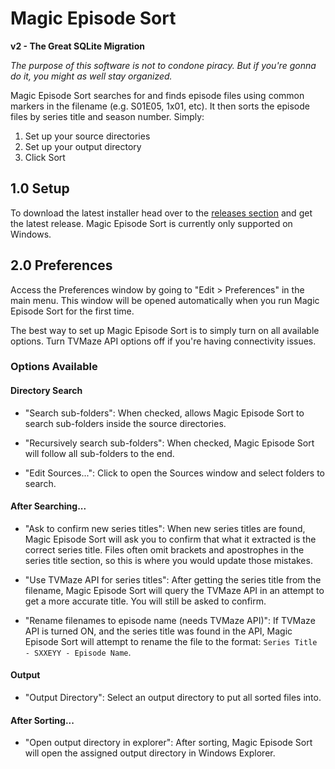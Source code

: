 # Magic Episode Sort

**v2 - The Great SQLite Migration**

*The purpose of this software is not to condone piracy. But if you're gonna do it, you might as well stay organized.*

Magic Episode Sort searches for and finds episode files using common markers in the filename (e.g. S01E05, 1x01, etc). It then sorts the episode files by series title and season number. 
Simply:

1. Set up your source directories
2. Set up your output directory
3. Click Sort

## 1.0 Setup

To download the latest installer head over to the [releases section](https://github.com/criticalsession/Magic-Episode-Sort-v2/releases) and get the latest release. Magic Episode Sort is currently only supported on Windows.

## 2.0 Preferences

Access the Preferences window by going to "Edit > Preferences" in the main menu. This window will be opened automatically when you run Magic Episode Sort 
for the first time.

The best way to set up Magic Episode Sort is to simply turn on all available options. Turn TVMaze API options off if you're having connectivity issues.

### Options Available

#### Directory Search

- "Search sub-folders": When checked, allows Magic Episode Sort to search sub-folders inside the source directories.

- "Recursively search sub-folders": When checked, Magic Episode Sort will follow all sub-folders to the end.

- "Edit Sources...": Click to open the Sources window and select folders to search.

#### After Searching...

- "Ask to confirm new series titles": When new series titles are found, Magic Episode Sort will ask you to confirm that what it extracted is the correct series title.
Files often omit brackets and apostrophes in the series title section, so this is where you would update those mistakes.

- "Use TVMaze API for series titles": After getting the series title from the filename, Magic Episode Sort will query the TVMaze API in an attempt to 
get a more accurate title. You will still be asked to confirm.

- "Rename filenames to episode name (needs TVMaze API)": If TVMaze API is turned ON, and the series title was found in the API, Magic Episode Sort will attempt
to rename the file to the format: `Series Title - SXXEYY - Episode Name`.

#### Output

- "Output Directory": Select an output directory to put all sorted files into.

#### After Sorting...

- "Open output directory in explorer": After sorting, Magic Episode Sort will open the assigned output directory in Windows Explorer.